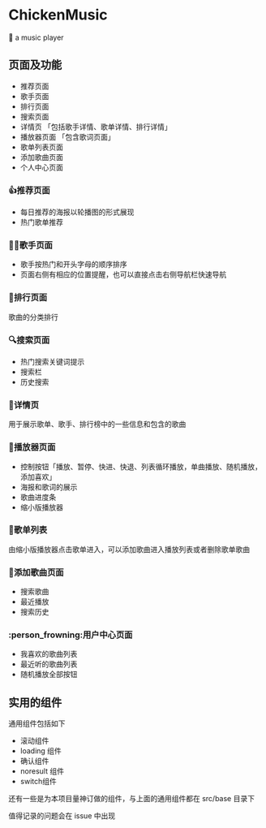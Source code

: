 # ChickenMusic

:baby_chick:  a music player

## 页面及功能

- 推荐页面
- 歌手页面
- 排行页面
- 搜索页面
- 详情页 「包括歌手详情、歌单详情、排行详情」
- 播放器页面 「包含歌词页面」
- 歌单列表页面
- 添加歌曲页面
- 个人中心页面

### :+1:推荐页面

- 每日推荐的海报以轮播图的形式展现
- 热门歌单推荐

### :man_singer:歌手页面

- 歌手按热门和开头字母的顺序排序
- 页面右侧有相应的位置提醒，也可以直接点击右侧导航栏快速导航

### :notebook:排行页面

歌曲的分类排行

### :mag:搜索页面

- 热门搜索关键词提示
- 搜索栏
- 历史搜索

### :page_facing_up:详情页

用于展示歌单、歌手、排行榜中的一些信息和包含的歌曲

### :musical_note:播放器页面

- 控制按钮「播放、暂停、快进、快退、列表循环播放，单曲播放、随机播放，添加喜欢」
- 海报和歌词的展示
- 歌曲进度条
- 缩小版播放器 

### :radio_button:歌单列表

由缩小版播放器点击歌单进入，可以添加歌曲进入播放列表或者删除歌单歌曲

 ### :musical_keyboard:添加歌曲页面

- 搜索歌曲
- 最近播放
- 搜索历史

### :person_frowning:用户中心页面

- 我喜欢的歌曲列表
- 最近听的歌曲列表
- 随机播放全部按钮

## 实用的组件

通用组件包括如下

- 滚动组件
- loading 组件
- 确认组件
- noresult 组件
- switch组件

还有一些是为本项目量神订做的组件，与上面的通用组件都在 src/base 目录下



值得记录的问题会在 issue 中出现

